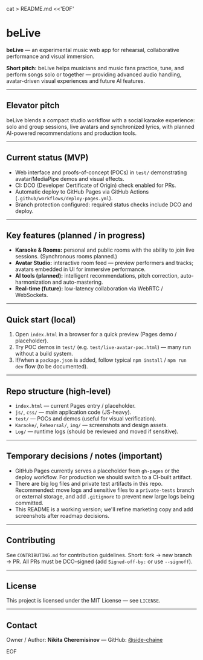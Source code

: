 cat > README.md <<'EOF'
# beLive

**beLive** — an experimental music web app for rehearsal, collaborative performance and visual immersion.

**Short pitch:** beLive helps musicians and music fans practice, tune, and perform songs solo or together — providing advanced audio handling, avatar-driven visual experiences and future AI features.

---

## Elevator pitch
beLive blends a compact studio workflow with a social karaoke experience: solo and group sessions, live avatars and synchronized lyrics, with planned AI-powered recommendations and production tools.

---

## Current status (MVP)
- Web interface and proofs-of-concept (POCs) in `test/` demonstrating avatar/MediaPipe demos and visual effects.
- CI: DCO (Developer Certificate of Origin) check enabled for PRs.
- Automatic deploy to GitHub Pages via GitHub Actions (`.github/workflows/deploy-pages.yml`).
- Branch protection configured: required status checks include DCO and deploy.

---

## Key features (planned / in progress)
- **Karaoke & Rooms:** personal and public rooms with the ability to join live sessions. (Synchronous rooms planned.)
- **Avatar Studio:** interactive room feed — preview performers and tracks; avatars embedded in UI for immersive performance.
- **AI tools (planned):** intelligent recommendations, pitch correction, auto-harmonization and auto-mastering.
- **Real-time (future):** low-latency collaboration via WebRTC / WebSockets.

---

## Quick start (local)
1. Open `index.html` in a browser for a quick preview (Pages demo / placeholder).  
2. Try POC demos in `test/` (e.g. `test/live-avatar-poc.html`) — many run without a build system.  
3. If/when a `package.json` is added, follow typical `npm install` / `npm run dev` flow (to be documented).

---

## Repo structure (high-level)
- `index.html` — current Pages entry / placeholder.
- `js/`, `css/` — main application code (JS-heavy).
- `test/` — POCs and demos (useful for visual verification).
- `Karaoke/`, `Rehearsal/`, `img/` — screenshots and design assets.
- `Log/` — runtime logs (should be reviewed and moved if sensitive).

---

## Temporary decisions / notes (important)
- GitHub Pages currently serves a placeholder from `gh-pages` or the deploy workflow. For production we should switch to a CI-built artifact.
- There are big log files and private test artifacts in this repo. Recommended: move logs and sensitive files to a `private-tests` branch or external storage, and add `.gitignore` to prevent new large logs being committed.
- This README is a working version; we'll refine marketing copy and add screenshots after roadmap decisions.

---

## Contributing
See `CONTRIBUTING.md` for contribution guidelines. Short: fork → new branch → PR. All PRs must be DCO-signed (add `Signed-off-by:` or use `--signoff`).

---

## License
This project is licensed under the MIT License — see `LICENSE`.

---

## Contact
Owner / Author: **Nikita Cheremisinov** — GitHub: [@side-chaine](https://github.com/side-chaine)

EOF
